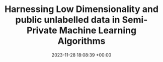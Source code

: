 ---
layout: post
title:  " Harnessing Low Dimensionality and public unlabelled data in Semi-Private Machine Learning Algorithms"
date:   2023-11-28 18:08:39 +00:00
important: old
categories: talk
venue: CISPA Helmholtz Center for Information Security
---
